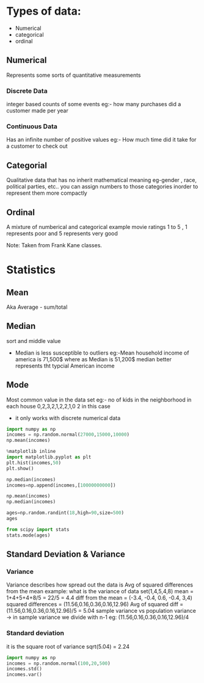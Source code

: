 # Types of data:
- Numerical
- categorical
- ordinal

## Numerical
Represents some sorts of quantitative measurements
### Discrete Data
integer based counts of some events
eg:- how many purchases did a customer made per year
### Continuous Data
Has an infinite number of positive values
eg:- How much time did it take for a customer to check out

## Categorial
Qualitative data that has no inherit mathematical meaning
eg-gender , race, political parties, etc..
you can assign numbers to those categories inorder to represent them more compactly

## Ordinal
A mixture of numberical and categorical 
example movie ratings 1 to 5 , 1 represents poor and 5 represents very good

Note: Taken from Frank Kane classes.

# Statistics
## Mean
Aka Average - sum/total

## Median
sort and middle value
* Median is less susceptible to outliers
eg:-Mean household income of america is 71,500$ where as Median is 51,200$
median better represents tht typcial American income

## Mode
Most common value in the data set
eg:- no of kids in the neighborhood in each house
0,2,3,2,1,2,2,1,0
2 in this case
* it only works with discrete numerical data

```python
import numpy as np
incomes = np.random.normal(27000,15000,10000)
np.mean(incomes)

%matplotlib inline
import matplotlib.pyplot as plt
plt.hist(incomes,50)
plt.show()

np.median(incomes)
incomes=np.append(incomes,[10000000000])

np.mean(incomes)
np.median(incomes)

ages=np.random.randint(18,high=90,size=500)
ages

from scipy import stats
stats.mode(ages)

```
## Standard Deviation & Variance
### Variance
Variance describes how spread out the data is
Avg of squared differences from the mean
example:
what is the variance of data set(1,4,5,4,8)
mean = 1+4+5+4+8/5 = 22/5 = 4.4
diff from the mean = (-3.4, -0.4, 0.6, -0.4, 3,4)
squared differences = (11.56,0.16,0.36,0.16,12.96)
Avg of squared diff = (11.56,0.16,0.36,0.16,12.96)/5 = 5.04
sample variance vs population variance -> in sample variance we divide with n-1 eg: (11.56,0.16,0.36,0.16,12.96)/4
### Standard deviation
it is the square root of variance
sqrt(5.04) = 2.24

```python
import numpy as np
incomes = np.random.normal(100,20,500)
incomes.std()
incomes.var()
```

